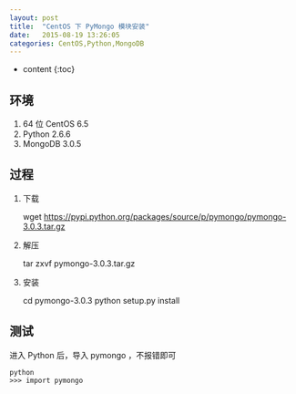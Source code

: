 ```yaml
---
layout: post
title:  "CentOS 下 PyMongo 模块安装"
date:   2015-08-19 13:26:05
categories: CentOS,Python,MongoDB
---
```


* content
{:toc}

## 环境

1. 64 位 CentOS 6.5
2. Python 2.6.6
3. MongoDB 3.0.5

## 过程

1. 下载

	wget https://pypi.python.org/packages/source/p/pymongo/pymongo-3.0.3.tar.gz

2. 解压

	tar zxvf pymongo-3.0.3.tar.gz

3. 安装

	cd pymongo-3.0.3
	python setup.py  install

## 测试

进入 Python 后，导入 pymongo ，不报错即可

	python
	>>> import pymongo

